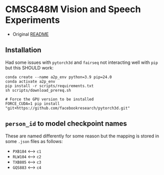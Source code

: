 # CMSC848M Vision and Speech Experiments

+ Original [README](original_README.md)

## Installation
Had some issues with `pytorch3d` and `fairseq` not interacting well with `pip` but this SHOULD work:

```
conda create --name a2p_env python=3.9 pip=24.0
conda activate a2p_env
pip install -r scripts/requirements.txt
sh scripts/download_prereq.sh

# Force the GPU version to be installed
FORCE_CUDA=1 pip install "git+https://github.com/facebookresearch/pytorch3d.git"
```

## `person_id` to model checkpoint names
These are named differently for some reason but the mapping is stored in some `.json` files as follows:

+ `PXB184` <--> `c1`
+ `RLW104` <--> `c2`
+ `TXB805` <--> `c3`
+ `GQS883` <--> `c4`

